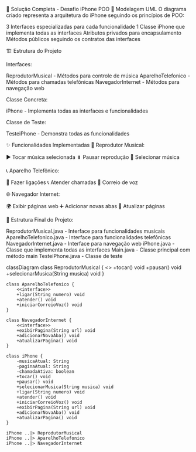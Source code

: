 📱 Solução Completa - Desafio iPhone POO
🎯 Modelagem UML
O diagrama criado representa a arquitetura do iPhone seguindo os princípios de POO:

3 Interfaces especializadas para cada funcionalidade
1 Classe iPhone que implementa todas as interfaces
Atributos privados para encapsulamento
Métodos públicos seguindo os contratos das interfaces

🏗️ Estrutura do Projeto

Interfaces:

ReprodutorMusical - Métodos para controle de música
AparelhoTelefonico - Métodos para chamadas telefônicas
NavegadorInternet - Métodos para navegação web


Classe Concreta:

iPhone - Implementa todas as interfaces e funcionalidades


Classe de Teste:

TesteiPhone - Demonstra todas as funcionalidades



✨ Funcionalidades Implementadas
🎵 Reprodutor Musical:

▶️ Tocar música selecionada
⏸️ Pausar reprodução
🎵 Selecionar música

📞 Aparelho Telefônico:

📱 Fazer ligações
📞 Atender chamadas
📧 Correio de voz

🌐 Navegador Internet:

🌍 Exibir páginas web
➕ Adicionar novas abas
🔄 Atualizar páginas

📂 Estrutura Final do Projeto:

ReprodutorMusical.java - Interface para funcionalidades musicais
AparelhoTelefonico.java - Interface para funcionalidades telefônicas
NavegadorInternet.java - Interface para navegação web
iPhone.java - Classe que implementa todas as interfaces
Main.java - Classe principal com método main
TesteiPhone.java - Classe de teste

classDiagram
    class ReprodutorMusical {
        <<interface>>
        +tocar() void
        +pausar() void
        +selecionarMusica(String musica) void
    }
    
    class AparelhoTelefonico {
        <<interface>>
        +ligar(String numero) void
        +atender() void
        +iniciarCorreioVoz() void
    }
    
    class NavegadorInternet {
        <<interface>>
        +exibirPagina(String url) void
        +adicionarNovaAba() void
        +atualizarPagina() void
    }
    
    class iPhone {
        -musicaAtual: String
        -paginaAtual: String
        -chamadaAtiva: boolean
        +tocar() void
        +pausar() void
        +selecionarMusica(String musica) void
        +ligar(String numero) void
        +atender() void
        +iniciarCorreioVoz() void
        +exibirPagina(String url) void
        +adicionarNovaAba() void
        +atualizarPagina() void
    }
    
    iPhone ..|> ReprodutorMusical
    iPhone ..|> AparelhoTelefonico
    iPhone ..|> NavegadorInternet
